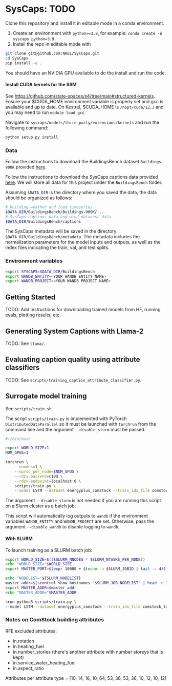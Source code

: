 # SysCaps: TODO

Clone this repository and install it in editable mode in a conda environment.

1. Create an environment with `python>=3.8`, for example: `conda create -n syscaps python=3.9`.
2. Install the repo in editable mode with

```bash
git clone git@github.com:NREL/SysCaps.git
cd SysCaps
pip install -e .
```

You should have an NVIDIA GPU available to do the install and run the code.

#### Install CUDA kernels for the SSM

See https://github.com/state-spaces/s4/tree/main#structured-kernels. Ensure your $CUDA_HOME environment variable is properly set and gcc is available and up to date. On Kestrel, $CUDA_HOME is `/nopt/cuda/12.3` and you may need to run `module load gcc`.

Navigate to `syscaps/models/third_party/extensions/kernels` and run the following command:

```bash
python setup.py install
```

### Data

Follow the instructions to download the BuildingsBench dataset `Buildings-900K` provided [here](https://github.com/NREL/BuildingsBench/?tab=readme-ov-file#download-the-datasets-and-metadata).

Follow the instructions to download the SysCaps captions data provided [here](). We will store all data for this project under the `BuildingsBench` folder.

Assuming `$DATA_DIR` is the directory where you saved the data, the data should be organized as follows:

```bash
# building weather and load timeseries
$DATA_DIR/BuildingsBench/Buildings-900K/...
# SysCaps captions data and wind datasest data
$DATA_DIR/BuildingsBench/captions
```

The SysCaps metadata will be saved in the directory `$DATA_DIR/BuildingsBench/metadata`. The metadata includes the normalization parameters for the model inputs and outputs, as well as the index files indicating the train, val, and test splits. 


### Environment variables

```bash
export SYSCAPS=$DATA_DIR/BuildingsBench
export WANDB_ENTITY=<YOUR WANDB ENTITY NAME>
export WANDB_PROJECT=<YOUR WANDB PROJECT NAME>
```

## Getting Started

TODO: Add instructions for downloading trained models from HF, running evals, plotting results, etc.

## Generating System Captions with Llama-2

TODO: See `llama/`. 

## Evaluating caption quality using attribute classifiers

TODO: See `scripts/training_caption_attribute_classifier.py`.

## Surrogate model training

See `scripts/train.sh`.

The script `scripts/train.py` is implemented with PyTorch `DistributedDataParallel` so it must be launched with `torchrun` from the command line and the argument `--disable_slurm` must be passed.


```bash
#!/bin/bash

export WORLD_SIZE=1
NUM_GPUS=1

torchrun \
    --nnodes=1 \
    --nproc_per_node=$NUM_GPUS \
    --rdzv-backend=c10d \
    --rdzv-endpoint=localhost:0 \
    scripts/train.py \
    --model LSTM --dataset energyplus_comstock --train_idx_file comstock_train_seed=42.idx --val_idx_file comstock_val_seed=42.idx --caption_dataset_split short --random_seed 1234 --disable_slurm
```

The argument `--disable_slurm` is not needed if you are running this script on a Slurm cluster as a batch job. 

This script will automatically log outputs to `wandb` if the environment variables `WANDB_ENTITY` and `WANDB_PROJECT` are set. Otherwise, pass the argument `--disable_wandb` to disable logging to `wandb`.


#### With SLURM

To launch training as a SLURM batch job:

```bash
export WORLD_SIZE=$(($SLURM_NNODES * $SLURM_NTASKS_PER_NODE))
echo "WORLD_SIZE="$WORLD_SIZE
export MASTER_PORT=$(expr 10000 + $(echo -n $SLURM_JOBID | tail -c 4))

echo "NODELIST="${SLURM_NODELIST}
master_addr=$(scontrol show hostnames "$SLURM_JOB_NODELIST" | head -n 1)
export MASTER_ADDR=$master_addr
echo "MASTER_ADDR="$MASTER_ADDR

srun python3 scripts/train.py \
--model LSTM --dataset energyplus_comstock --train_idx_file comstock_train_seed=42.idx --val_idx_file comstock_val_seed=42.idx --caption_dataset_split short --random_seed 1234 --disable_slurm
```

### Notes on ComStock building attributes

RFE excluded attributes:

- in.rotation
- in.heating_fuel
- in.number_stories (there's another attribute with number storeys that is kept)
- in.service_water_heating_fuel
- in.aspect_ratio

Attributes per attribute type = [10, 14, 16, 10, 64, 53, 36, 53, 36, 10, 12, 10, 12]
